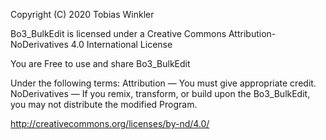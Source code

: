Copyright (C) 2020  Tobias Winkler

Bo3_BulkEdit is licensed under a Creative Commons Attribution-NoDerivatives 4.0 International License

You are Free to use and share Bo3_BulkEdit

Under the following terms:
Attribution — You must give appropriate credit.
NoDerivatives — If you remix, transform, or build upon the Bo3_BulkEdit, you may not distribute the modified Program. 

http://creativecommons.org/licenses/by-nd/4.0/
